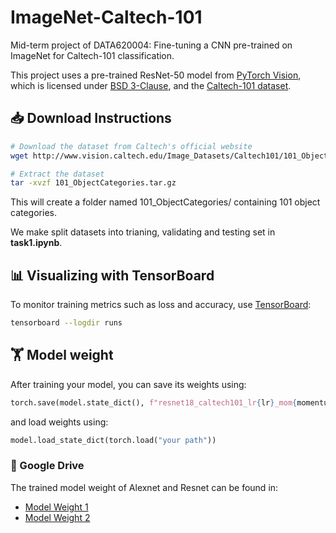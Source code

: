 # ImageNet-Caltech-101
Mid-term project of DATA620004: Fine-tuning a CNN pre-trained on ImageNet for Caltech-101 classification​.

This project uses a pre-trained ResNet-50 model from [PyTorch Vision](https://pytorch.org/vision/stable/models.html),  
which is licensed under [BSD 3-Clause](LICENSE-PYTORCH), and the [Caltech-101 dataset](http://www.vision.caltech.edu/Image_Datasets/Caltech101/).

## 📥 Download Instructions
```bash
# Download the dataset from Caltech's official website
wget http://www.vision.caltech.edu/Image_Datasets/Caltech101/101_ObjectCategories.tar.gz

# Extract the dataset
tar -xvzf 101_ObjectCategories.tar.gz
```

This will create a folder named 101_ObjectCategories/ containing 101 object categories.

We make split datasets into trianing, validating and testing set in __task1.ipynb__.

## 📊 Visualizing with TensorBoard

To monitor training metrics such as loss and accuracy, use [TensorBoard](https://www.tensorflow.org/tensorboard):

```bash
tensorboard --logdir runs
```
## 🏋️ Model weight

After training your model, you can save its weights using:

```python
torch.save(model.state_dict(), f"resnet18_caltech101_lr{lr}_mom{momentum}_ep{num_epochs}.pth")
```

and load weights using:

```python
model.load_state_dict(torch.load("your path"))
```



### 🔗 Google Drive
The trained model weight of Alexnet and Resnet can be found in:
- [Model Weight 1](https://drive.google.com/file/d/1SbtC3HwTijjCy57pbnTD6PehE71VpZgv/view?usp=sharing)
- [Model Weight 2](https://drive.google.com/file/d/1zLLmux0JkzHPDW_W2iU6Biz1slylDkUr/view?usp=sharing)
